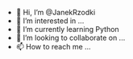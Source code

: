 - 👋 Hi, I’m @JanekRzodki
- 👀 I’m interested in ...
- 🌱 I’m currently learning Python
- 💞️ I’m looking to collaborate on ...
- 📫 How to reach me ...

<!---
JanekRzodki/JanekRzodki is a ✨ special ✨ repository because its `README.md` (this file) appears on your GitHub profile.
You can click the Preview link to take a look at your changes.
--->
